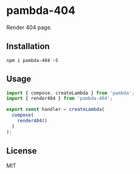 # pambda-404

Render 404 page.

## Installation

```
npm i pambda-404 -S
```

## Usage

``` javascript
import { compose, createLambda } from 'pambda';
import { render404 } from 'pambda-404';

export const handler = createLambda(
  compose(
    render404()
  )
);
```

## License

MIT
